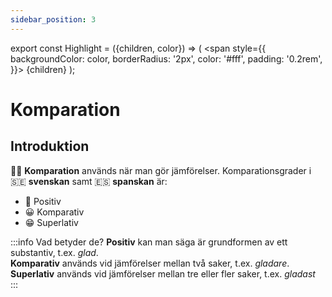 ```yaml
---
sidebar_position: 3
---
```


export const Highlight = ({children, color}) => (
  <span
    style={{
      backgroundColor: color,
      borderRadius: '2px',
      color: '#fff',
      padding: '0.2rem',
    }}>
    {children}
  </span>
);

# <Highlight color="#0b00d1">Komparation</Highlight>

## <Highlight color="#ff4802">Introduktion</Highlight>

👨‍⚖️ <span class="tooltip-trigger" data-tooltip="🇪🇸 el grado">**Komparation**</span> används när man gör jämförelser. Komparationsgrader i 🇸🇪 **svenskan** samt 🇪🇸 **spanskan** är:

- 🙂 Positiv
- 😀 Komparativ
- 😁 Superlativ

:::info Vad betyder de?
**Positiv** kan man säga är grundformen av ett substantiv, t.ex. *glad*.    
**Komparativ** används vid jämförelser mellan två saker, t.ex. *gladare*.   
**Superlativ** används vid jämförelser mellan tre eller fler saker, t.ex. *gladast*   
:::